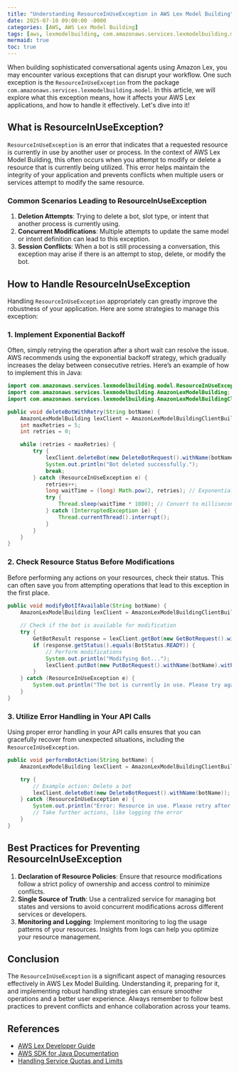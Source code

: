 ```yaml
---
title: "Understanding ResourceInUseException in AWS Lex Model Building"
date: 2025-07-10 09:00:00 -0000
categories: [AWS, AWS Lex Model Building]
tags: [aws, lexmodelbuilding, com.amazonaws.services.lexmodelbuilding.model]
mermaid: true
toc: true
---
```



When building sophisticated conversational agents using Amazon Lex, you may encounter various exceptions that can disrupt your workflow. One such exception is the `ResourceInUseException` from the package `com.amazonaws.services.lexmodelbuilding.model`. In this article, we will explore what this exception means, how it affects your AWS Lex applications, and how to handle it effectively. Let's dive into it!

## What is ResourceInUseException?

`ResourceInUseException` is an error that indicates that a requested resource is currently in use by another user or process. In the context of AWS Lex Model Building, this often occurs when you attempt to modify or delete a resource that is currently being utilized. This error helps maintain the integrity of your application and prevents conflicts when multiple users or services attempt to modify the same resource.

### Common Scenarios Leading to ResourceInUseException

1. **Deletion Attempts**: Trying to delete a bot, slot type, or intent that another process is currently using.
2. **Concurrent Modifications**: Multiple attempts to update the same model or intent definition can lead to this exception.
3. **Session Conflicts**: When a bot is still processing a conversation, this exception may arise if there is an attempt to stop, delete, or modify the bot.

## How to Handle ResourceInUseException

Handling `ResourceInUseException` appropriately can greatly improve the robustness of your application. Here are some strategies to manage this exception:

### 1. Implement Exponential Backoff

Often, simply retrying the operation after a short wait can resolve the issue. AWS recommends using the exponential backoff strategy, which gradually increases the delay between consecutive retries. Here’s an example of how to implement this in Java:

```java
import com.amazonaws.services.lexmodelbuilding.model.ResourceInUseException;
import com.amazonaws.services.lexmodelbuilding.AmazonLexModelBuilding;
import com.amazonaws.services.lexmodelbuilding.AmazonLexModelBuildingClientBuilder;

public void deleteBotWithRetry(String botName) {
    AmazonLexModelBuilding lexClient = AmazonLexModelBuildingClientBuilder.defaultClient();
    int maxRetries = 5;
    int retries = 0;

    while (retries < maxRetries) {
        try {
            lexClient.deleteBot(new DeleteBotRequest().withName(botName));
            System.out.println("Bot deleted successfully.");
            break;
        } catch (ResourceInUseException e) {
            retries++;
            long waitTime = (long) Math.pow(2, retries); // Exponential backoff
            try {
                Thread.sleep(waitTime * 1000); // Convert to milliseconds
            } catch (InterruptedException ie) {
                Thread.currentThread().interrupt();
            }
        }
    }
}
```

### 2. Check Resource Status Before Modifications

Before performing any actions on your resources, check their status. This can often save you from attempting operations that lead to this exception in the first place.

```java
public void modifyBotIfAvailable(String botName) {
    AmazonLexModelBuilding lexClient = AmazonLexModelBuildingClientBuilder.defaultClient();
    
    // Check if the bot is available for modification
    try {
        GetBotResult response = lexClient.getBot(new GetBotRequest().withName(botName));
        if (response.getStatus().equals(BotStatus.READY)) {
            // Perform modifications
            System.out.println("Modifying Bot...");
            lexClient.putBot(new PutBotRequest().withName(botName).withDescription("Updated Bot"));
        }
    } catch (ResourceInUseException e) {
        System.out.println("The bot is currently in use. Please try again later.");
    }
}
```

### 3. Utilize Error Handling in Your API Calls

Using proper error handling in your API calls ensures that you can gracefully recover from unexpected situations, including the `ResourceInUseException`.

```java
public void performBotAction(String botName) {
    AmazonLexModelBuilding lexClient = AmazonLexModelBuildingClientBuilder.defaultClient();

    try {
        // Example action: Delete a bot
        lexClient.deleteBot(new DeleteBotRequest().withName(botName));
    } catch (ResourceInUseException e) {
        System.out.println("Error: Resource in use. Please retry after some time.");
        // Take further actions, like logging the error
    }
}
```

## Best Practices for Preventing ResourceInUseException

1. **Declaration of Resource Policies**: Ensure that resource modifications follow a strict policy of ownership and access control to minimize conflicts.
2. **Single Source of Truth**: Use a centralized service for managing bot states and versions to avoid concurrent modifications across different services or developers.
3. **Monitoring and Logging**: Implement monitoring to log the usage patterns of your resources. Insights from logs can help you optimize your resource management.

## Conclusion

The `ResourceInUseException` is a significant aspect of managing resources effectively in AWS Lex Model Building. Understanding it, preparing for it, and implementing robust handling strategies can ensure smoother operations and a better user experience. Always remember to follow best practices to prevent conflicts and enhance collaboration across your teams.

## References

- [AWS Lex Developer Guide](https://docs.aws.amazon.com/lex/latest/dg/what-is.html)
- [AWS SDK for Java Documentation](https://docs.aws.amazon.com/sdk-for-java/latest/developer-guide/home.html)
- [Handling Service Quotas and Limits](https://docs.aws.amazon.com/servicequotas/latest/userguide/intro.html)